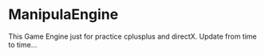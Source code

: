 # ManipulaEngine
This Game Engine just for practice cplusplus and directX. Update from time to time...
